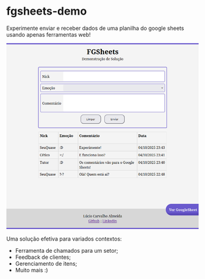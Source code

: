 # fgsheets-demo

Experimente enviar e receber dados de uma planilha do google sheets usando apenas ferramentas web!

![Print de UI do site](banner.png)

Uma solução efetiva para variados contextos:
- Ferramenta de chamados para um setor;
- Feedback de clientes;
- Gerenciamento de itens;
- Muito mais :)
